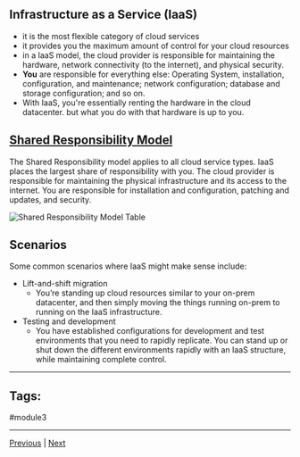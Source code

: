 ## Infrastructure as a Service (IaaS)
- it is the most flexible category of cloud services
- it provides you the maximum amount of control for your cloud resources
- in a IaaS model, the cloud provider is responsible for maintaining the hardware, network connectivity (to the internet), and physical security.
- **You** are responsible for everything else: Operating System, installation, configuration, and maintenance; network configuration; database and storage configuration; and so on.
- With IaaS, you're essentially renting the hardware in the cloud datacenter. but what you do with that hardware is up to you.

## [Shared Responsibility Model](Introduction-to-Cloud-Computing#Describe-the-Shared-Responsibility-Model)

The Shared Responsibility model applies to all cloud service types. IaaS places the largest share of responsibility with you. The cloud provider is responsible for maintaining the physical infrastructure and its access to the internet. You are responsible for installation and configuration, patching and updates, and security.

![Shared Responsibility Model Table](https://learn.microsoft.com/en-us/training/wwl-azure/describe-cloud-service-types/media/shared-responsibility-b3829bfe.svg)

## Scenarios

Some common scenarios where IaaS might make sense include:

- Lift-and-shift migration
	- You’re standing up cloud resources similar to your on-prem datacenter, and then simply moving the things running on-prem to running on the IaaS infrastructure.
- Testing and development
	- You have established configurations for development and test environments that you need to rapidly replicate. You can stand up or shut down the different environments rapidly with an IaaS structure, while maintaining complete control.

---
## Tags:
#module3

---
[Previous](Intro-Describe-Cloud-Service-Types.md) | [Next](Describe-PaaS.md)

